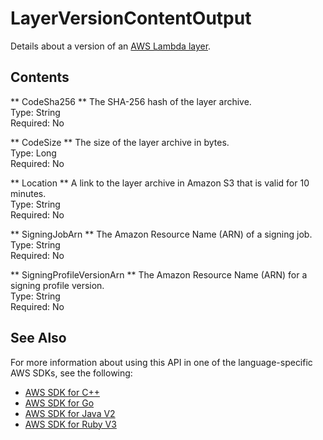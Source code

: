 # LayerVersionContentOutput<a name="API_LayerVersionContentOutput"></a>

Details about a version of an [AWS Lambda layer](https://docs.aws.amazon.com/lambda/latest/dg/configuration-layers.html)\.

## Contents<a name="API_LayerVersionContentOutput_Contents"></a>

 ** CodeSha256 **   <a name="SSS-Type-LayerVersionContentOutput-CodeSha256"></a>
The SHA\-256 hash of the layer archive\.  
Type: String  
Required: No

 ** CodeSize **   <a name="SSS-Type-LayerVersionContentOutput-CodeSize"></a>
The size of the layer archive in bytes\.  
Type: Long  
Required: No

 ** Location **   <a name="SSS-Type-LayerVersionContentOutput-Location"></a>
A link to the layer archive in Amazon S3 that is valid for 10 minutes\.  
Type: String  
Required: No

 ** SigningJobArn **   <a name="SSS-Type-LayerVersionContentOutput-SigningJobArn"></a>
The Amazon Resource Name \(ARN\) of a signing job\.  
Type: String  
Required: No

 ** SigningProfileVersionArn **   <a name="SSS-Type-LayerVersionContentOutput-SigningProfileVersionArn"></a>
The Amazon Resource Name \(ARN\) for a signing profile version\.  
Type: String  
Required: No

## See Also<a name="API_LayerVersionContentOutput_SeeAlso"></a>

For more information about using this API in one of the language\-specific AWS SDKs, see the following:
+  [AWS SDK for C\+\+](https://docs.aws.amazon.com/goto/SdkForCpp/lambda-2015-03-31/LayerVersionContentOutput) 
+  [AWS SDK for Go](https://docs.aws.amazon.com/goto/SdkForGoV1/lambda-2015-03-31/LayerVersionContentOutput) 
+  [AWS SDK for Java V2](https://docs.aws.amazon.com/goto/SdkForJavaV2/lambda-2015-03-31/LayerVersionContentOutput) 
+  [AWS SDK for Ruby V3](https://docs.aws.amazon.com/goto/SdkForRubyV3/lambda-2015-03-31/LayerVersionContentOutput) 